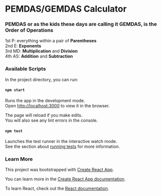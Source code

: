 # PEMDAS/GEMDAS Calculator
### PEMDAS or as the kids these days are calling it GEMDAS, is the Order of Operations
1st P: everything within a pair of <b>Parentheses</b> <br>
2nd E: <b>Exponents</b> <br>
3rd MD: <b>Multiplication</b> and <b>Division</b> <br>
4th AS: <b>Addition</b> and <b>Subtraction</b> <br>


### Available Scripts

In the project directory, you can run:

#### `npm start`

Runs the app in the development mode.<br>
Open [http://localhost:3000](http://localhost:3000) to view it in the browser.

The page will reload if you make edits.<br>
You will also see any lint errors in the console.

#### `npm test`

Launches the test runner in the interactive watch mode.<br>
See the section about [running tests](https://facebook.github.io/create-react-app/docs/running-tests) for more information.


### Learn More

This project was bootstrapped with [Create React App](https://github.com/facebook/create-react-app).

You can learn more in the [Create React App documentation](https://facebook.github.io/create-react-app/docs/getting-started).

To learn React, check out the [React documentation](https://reactjs.org/).
